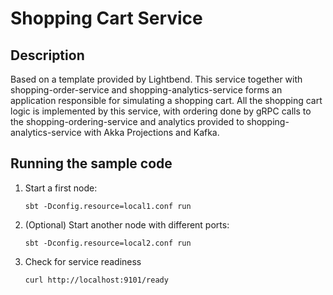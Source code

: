 # Shopping Cart Service

## Description
Based on a template provided by Lightbend. This service together with shopping-order-service and shopping-analytics-service forms an application responsible for simulating a shopping cart. All the shopping cart logic is implemented by this service, with ordering done by gRPC calls to the shopping-ordering-service and analytics provided to shopping-analytics-service with Akka Projections and Kafka. 

## Running the sample code

1. Start a first node:

    ```
    sbt -Dconfig.resource=local1.conf run
    ```

2. (Optional) Start another node with different ports:

    ```
    sbt -Dconfig.resource=local2.conf run
    ```

3. Check for service readiness

    ```
    curl http://localhost:9101/ready
    ```
